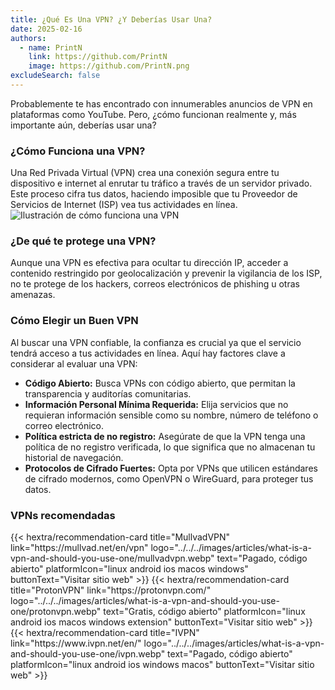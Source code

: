 ```yaml
---
title: ¿Qué Es Una VPN? ¿Y Deberías Usar Una?
date: 2025-02-16
authors:
  - name: PrintN
    link: https://github.com/PrintN
    image: https://github.com/PrintN.png
excludeSearch: false
---
```

Probablemente te has encontrado con innumerables anuncios de VPN en plataformas como YouTube. Pero, ¿cómo funcionan realmente y, más importante aún, deberías usar una?

### ¿Cómo Funciona una VPN?
Una Red Privada Virtual (VPN) crea una conexión segura entre tu dispositivo e internet al enrutar tu tráfico a través de un servidor privado. Este proceso cifra tus datos, haciendo imposible que tu Proveedor de Servicios de Internet (ISP) vea tus actividades en línea.
![Ilustración de cómo funciona una VPN](../../../images/articles/what-is-a-vpn-and-should-you-use-one/how-does-a-vpn-work.webp)

### ¿De qué te protege una VPN?
Aunque una VPN es efectiva para ocultar tu dirección IP, acceder a contenido restringido por geolocalización y prevenir la vigilancia de los ISP, no te protege de los hackers, correos electrónicos de phishing u otras amenazas.

### Cómo Elegir un Buen VPN
Al buscar una VPN confiable, la confianza es crucial ya que el servicio tendrá acceso a tus actividades en línea. Aquí hay factores clave a considerar al evaluar una VPN:
- **Código Abierto:** Busca VPNs con código abierto, que permitan la transparencia y auditorías comunitarias.
- **Información Personal Mínima Requerida:** Elija servicios que no requieran información sensible como su nombre, número de teléfono o correo electrónico.
- **Política estricta de no registro:** Asegúrate de que la VPN tenga una política de no registro verificada, lo que significa que no almacenan tu historial de navegación.
- **Protocolos de Cifrado Fuertes:** Opta por VPNs que utilicen estándares de cifrado modernos, como OpenVPN o WireGuard, para proteger tus datos.

### VPNs recomendadas
<div class="recommendations">
  <div class="grid">
    {{< hextra/recommendation-card title="MullvadVPN" link="https://mullvad.net/en/vpn" logo="../../../images/articles/what-is-a-vpn-and-should-you-use-one/mullvadvpn.webp" text="Pagado, código abierto" platformIcon="linux android ios macos windows" buttonText="Visitar sitio web" >}}
    {{< hextra/recommendation-card title="ProtonVPN" link="https://protonvpn.com/" logo="../../../images/articles/what-is-a-vpn-and-should-you-use-one/protonvpn.webp" text="Gratis, código abierto" platformIcon="linux android ios macos windows extension" buttonText="Visitar sitio web" >}}
    {{< hextra/recommendation-card title="IVPN" link="https://www.ivpn.net/en/" logo="../../../images/articles/what-is-a-vpn-and-should-you-use-one/ivpn.webp" text="Pagado, código abierto" platformIcon="linux android ios windows macos" buttonText="Visitar sitio web" >}}
  </div>
</div>
